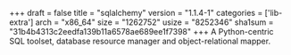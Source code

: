 +++
draft = false
title = "sqlalchemy"
version = "1.1.4-1"
categories = ['lib-extra']
arch = "x86_64"
size = "1262752"
usize = "8252346"
sha1sum = "31b4b4313c2eedfa139b11a6578ae689ee1f7398"
+++
A Python-centric SQL toolset, database resource manager and object-relational mapper.
